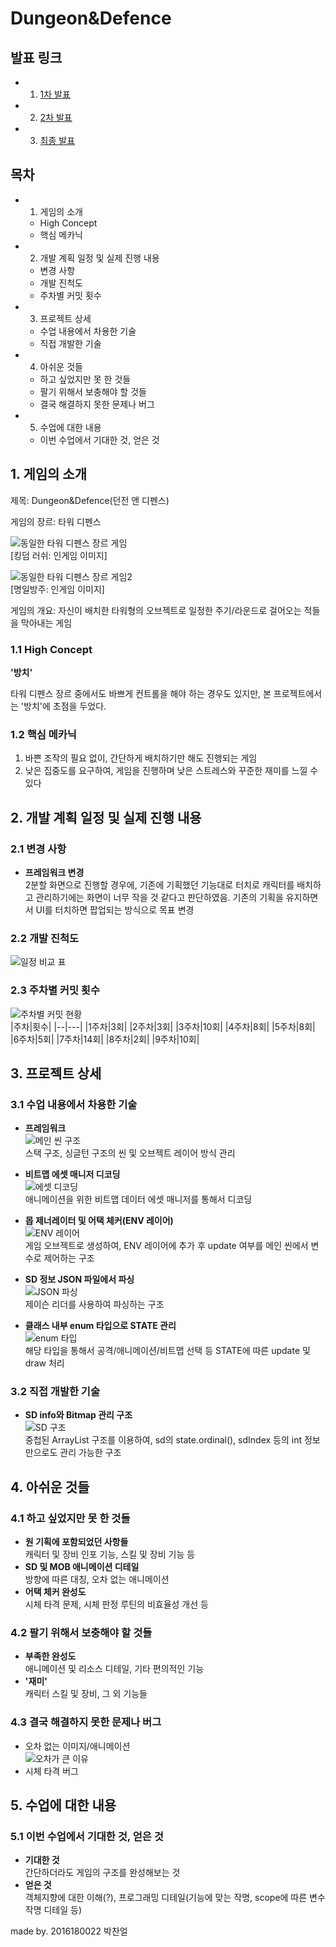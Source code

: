 # Dungeon&Defence

## 발표 링크
- 1. [1차 발표](https://youtu.be/xo-HHFi6liM)
- 2. [2차 발표](https://youtu.be/xn7xGK9zvTA)
- 3. [최종 발표](https://youtu.be/f7OcLtn7aEo)

## 목차
- 1. 게임의 소개 
	- High Concept
	- 핵심 메카닉
- 2. 개발 계획 일정 및 실제 진행 내용
	- 변경 사항
	- 개발 진척도
	- 주차별 커밋 횟수
- 3. 프로젝트 상세
	- 수업 내용에서 차용한 기술
	- 직접 개발한 기술
- 4. 아쉬운 것들
	- 하고 싶었지만 못 한 것들
	- 팔기 위해서 보충해야 할 것들
	- 결국 해결하지 못한 문제나 버그
- 5. 수업에 대한 내용
	- 이번 수업에서 기대한 것, 얻은 것
  
  
  
## 1. 게임의 소개
제목: Dungeon&Defence(던전 앤 디펜스) 
  
게임의 장르: 타워 디펜스 

![동일한 타워 디펜스 장르 게임](https://github.com/2016180022/SGP/blob/master/img/tdgame1.jpg?raw=true)  
[킹덤 러쉬: 인게임 이미지]

![동일한 타워 디펜스 장르 게임2](https://github.com/2016180022/SGP/blob/master/img/tdgame2.jpg?raw=true)  
[명일방주: 인게임 이미지]

게임의 개요: 자신이 배치한 타워형의 오브젝트로 일정한 주기/라운드로 걸어오는 적들을 막아내는 게임  

  
### 1.1 High Concept  
**'방치'**

타워 디펜스 장르 중에서도 바쁘게 컨트롤을 해야 하는 경우도 있지만, 본 프로젝트에서는 '방치'에 초점을 두었다.
  
### 1.2 핵심 메카닉  
1. 바쁜 조작의 필요 없이, 간단하게 배치하기만 해도 진행되는 게임
2. 낮은 집중도를 요구하여, 게임을 진행하며 낮은 스트레스와 꾸준한 재미를 느낄 수 있다  
  
## 2. 개발 계획 일정 및 실제 진행 내용
### 2.1 변경 사항
* **프레임워크 변경**  
 2분할 화면으로 진행할 경우에, 기존에 기획했던 기능대로 터치로 캐릭터를 배치하고 관리하기에는 화면이 너무 작을 것 같다고 판단하였음.
 기존의 기획을 유지하면서 UI를 터치하면 팝업되는 방식으로 목표 변경
  
### 2.2 개발 진척도
![일정 비교 표](https://raw.githubusercontent.com/2016180022/SGP/a1530d31dcc89f6c70f9bd7518d763eacb396ad9/img/newPlanChart.png)  
  
### 2.3 주차별 커밋 횟수
![주차별 커밋 현황](https://raw.githubusercontent.com/2016180022/SGP/a1530d31dcc89f6c70f9bd7518d763eacb396ad9/img/newCommits.PNG)  
|주차|횟수|
|--|---|
|1주차|3회|
|2주차|3회|
|3주차|10회|
|4주차|8회|
|5주차|8회|
|6주차|5회|
|7주차|14회|
|8주차|2회|
|9주차|10회|
  
## 3. 프로젝트 상세
### 3.1 수업 내용에서 차용한 기술
 * **프레임워크**  
  ![메인 씬 구조](https://raw.githubusercontent.com/2016180022/SGP/a1530d31dcc89f6c70f9bd7518d763eacb396ad9/img/3_1_1.PNG)  
  스택 구조, 싱글턴 구조의 씬 및 오브젝트 레이어 방식 관리  
    
 * **비트맵 에셋 매니저 디코딩**  
  ![에셋 디코딩](https://raw.githubusercontent.com/2016180022/SGP/a1530d31dcc89f6c70f9bd7518d763eacb396ad9/img/3_1_2.PNG)  
  애니메이션을 위한 비트맵 데이터 에셋 매니저를 통해서 디코딩  
    
 * **몹 제너레이터 및 어택 체커(ENV 레이어)**  
  ![ENV 레이어](https://raw.githubusercontent.com/2016180022/SGP/a1530d31dcc89f6c70f9bd7518d763eacb396ad9/img/3_1_3.PNG)  
  게임 오브젝트로 생성하여, ENV 레이어에 추가 후 update 여부를 메인 씬에서 변수로 제어하는 구조   
    
 * **SD 정보 JSON 파일에서 파싱**  
  ![JSON 파싱](https://raw.githubusercontent.com/2016180022/SGP/a1530d31dcc89f6c70f9bd7518d763eacb396ad9/img/3_1_4.PNG)  
  제이슨 리더를 사용하여 파싱하는 구조  
    
 * **클래스 내부 enum 타입으로 STATE 관리**  
  ![enum 타입](https://raw.githubusercontent.com/2016180022/SGP/a1530d31dcc89f6c70f9bd7518d763eacb396ad9/img/3_1_5.PNG)  
  해당 타입을 통해서 공격/애니메이션/비트맵 선택 등 STATE에 따른 update 및 draw 처리  
  
    
### 3.2 직접 개발한 기술  
 * **SD info와 Bitmap 관리 구조**  
  ![SD 구조](https://raw.githubusercontent.com/2016180022/SGP/a1530d31dcc89f6c70f9bd7518d763eacb396ad9/img/3_2_1.PNG)  
  중첩된 ArrayList 구조를 이용하여, sd의 state.ordinal(), sdIndex 등의 int 정보만으로도 관리 가능한 구조  
  
    
## 4. 아쉬운 것들
### 4.1 하고 싶었지만 못 한 것들
 * **원 기획에 포함되었던 사항들**  
  캐릭터 및 장비 인포 기능, 스킬 및 장비 기능 등  
 * **SD 및 MOB 애니메이션 디테일**  
  방향에 따른 대칭, 오차 없는 애니메이션  
 * **어택 체커 완성도**  
  시체 타격 문제, 시체 판정 루틴의 비효율성 개선 등  
### 4.2 팔기 위해서 보충해야 할 것들  
 * **부족한 완성도**  
  애니메이션 및 리소스 디테일, 기타 편의적인 기능  
 * **'재미'**  
  캐릭터 스킬 및 장비, 그 외 기능들
### 4.3 결국 해결하지 못한 문제나 버그
 * 오차 없는 이미지/애니메이션  
  ![오차가 큰 이유](https://raw.githubusercontent.com/2016180022/SGP/c7ad5a0f7ef5ec7e3bbf5fc94788710bf2b44355/img/4_3_1.PNG)
 * 시체 타격 버그  
  
## 5. 수업에 대한 내용
### 5.1 이번 수업에서 기대한 것, 얻은 것
 * **기대한 것**  
  간단하더라도 게임의 구조를 완성해보는 것  
 * **얻은 것**  
  객체지향에 대한 이해(?), 프로그래밍 디테일(기능에 맞는 작명, scope에 따른 변수 작명 디테일 등)

made by. 2016180022 박찬얼
